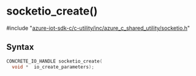 # socketio_create()

\#include "[azure-iot-sdk-c/c-utility/inc/azure_c_shared_utility/socketio.h](../iot-c-ref-socketio-h.md)"  

## Syntax

```C
CONCRETE_IO_HANDLE socketio_create(
  void *  io_create_parameters);
```

